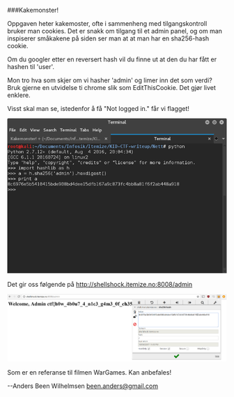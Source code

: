###Kakemonster!

Oppgaven heter kakemoster, ofte i sammenheng med tilgangskontroll bruker man cookies.
Det er snakk om tilgang til et admin panel, og om man inspiserer småkakene på siden ser man at at man har en sha256-hash cookie.

Om du googler etter en reversert hash vil du finne ut at den du har fått er hashen til 'user'.

Mon tro hva som skjer om vi hasher 'admin' og limer inn det som verdi? Bruk gjerne en utvidelse ti chrome slik som EditThisCookie. Det gjør livet enklere.

Visst skal man se, istedenfor å få "Not logged in." får vi flagget!

![Tada!](kakemonster1.png)

Det gir oss følgende på http://shellshock.itemize.no:8008/admin


![It works!](kakemonster2.png)


Som er en referanse til filmen WarGames. Kan anbefales!


--Anders Been Wilhelmsen
been.anders@gmail.com
